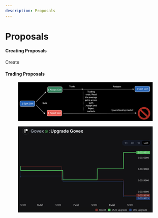 ```yaml
---
description: Proposals
---
```


# Proposals

#### Creating Proposals

Create

#### Trading Proposals



<figure><img src="../.gitbook/assets/image (2).png" alt=""><figcaption></figcaption></figure>

<figure><img src="../.gitbook/assets/image.png" alt=""><figcaption></figcaption></figure>

